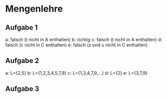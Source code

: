# Mengenlehre

## Aufgabe 1
a: falsch (t nicht in A enthalten)
b: richtig
c: falsch (t nicht in A enthalten)
d: falsch (c nicht in C enthalten)
e: falsch (z und u nicht in C enthalten)

## Aufgabe 2
a: L={2,5}
b: L={1,2,3,4,5,7,9}
c: L={1,3,4,7,9,…}
d: L={2}
e: L={3,7,9}

## Aufgabe 3
